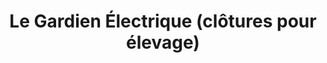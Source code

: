 ---
title: "Le Gardien Électrique (clôtures pour élevage)"
url: /orthez/le-gardien-electrique-clotures-pour-elevage/
shop: Allgemein
---